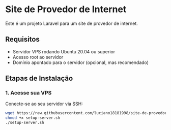 # Site de Provedor de Internet

Este é um projeto Laravel para um site de provedor de internet.

## Requisitos

- Servidor VPS rodando Ubuntu 20.04 ou superior
- Acesso root ao servidor
- Domínio apontado para o servidor (opcional, mas recomendado)

## Etapas de Instalação

### 1. Acesse sua VPS

Conecte-se ao seu servidor via SSH:

```bash
wget https://raw.githubusercontent.com/luciano18181998/site-de-provedor-de-internet/main/setup-server.sh
chmod +x setup-server.sh
./setup-server.sh

